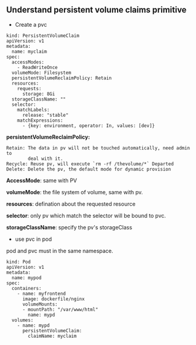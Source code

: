 ## Understand persistent volume claims primitive

- Create a pvc

```
kind: PersistentVolumeClaim
apiVersion: v1
metadata:
  name: myclaim
spec:
  accessModes:
    - ReadWriteOnce
  volumeMode: Filesystem
  persistentVolumeReclaimPolicy: Retain
  resources:
    requests:
      storage: 8Gi
  storageClassName: ""
  selector:
    matchLabels:
      release: "stable"
    matchExpressions:
      - {key: environment, operator: In, values: [dev]}
```

**persistentVolumeReclaimPolicy:**

	Retain: The data in pv will not be touched automatically, need admin to
            deal with it.
	Recycle: Reuse pv, will execute `rm -rf /thevolume/*` Departed
	Delete: Delete the pv, the default mode for dynamic provision

**AccessMode**: same with PV

**volumeMode**: the file system of volume, same with pv. 

**resources**: defination about the requested resource

**selector**: only pv which match the selector will be bound to pvc.

**storageClassName**: specify the pv's storageClass

- use pvc in pod

pod and pvc must in the same namespace.

```
kind: Pod
apiVersion: v1
metadata:
  name: mypod
spec:
  containers:
    - name: myfrontend
      image: dockerfile/nginx
      volumeMounts:
      - mountPath: "/var/www/html"
        name: mypd
  volumes:
    - name: mypd
      persistentVolumeClaim:
        claimName: myclaim
```


